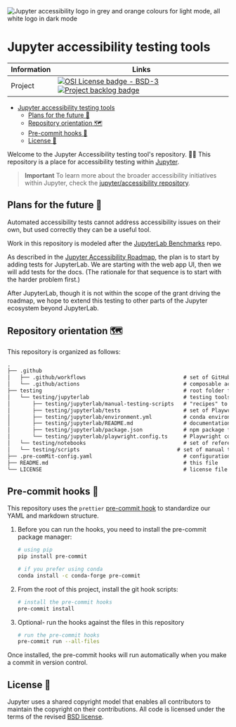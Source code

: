 <picture>
  <source media="(prefers-color-scheme: dark)" srcset="https://raw.githubusercontent.com/jupyter/accessibility/main/docs/_static/logos/JupAccessLight.svg">
  <source media="(prefers-color-scheme: light)" srcset="https://raw.githubusercontent.com/jupyter/accessibility/main/docs/_static/logos/JupAccessColor.svg">
  <img alt="Jupyter accessibility logo in grey and orange colours for light mode, all white logo in dark mode" src="https://raw.githubusercontent.com/jupyter/accessibility/main/docs/_static/logos/JupAccessColor.svg">
</picture>

# Jupyter accessibility testing tools

<!-- prettier-ignore-start -->
<!-- ignoring because prettier by default adds loads of spaces -->
Information | Links
---------|----------
 Project | [![OSI License badge - BSD-3](https://img.shields.io/badge/License-BSD%203--Clause%20📃-gray.svg?colorA=2D2A56&colorB=5936D9&style=flat.svg)](https://opensource.org/licenses/BSD-3-Clause) [![Project backlog badge](https://img.shields.io/badge/Backlog-GitHub%20Board%20🗃️-gray.svg?colorA=2D2A56&colorB=A7B2F2&style=flat.svg)](https://github.com/orgs/Quansight-Labs/projects/8/views/1)
<!-- prettier-ignore-end -->

- [Jupyter accessibility testing tools](#jupyter-accessibility-testing-tools)
  - [Plans for the future 🚀](#plans-for-the-future-)
  - [Repository orientation 🗺️](#repository-orientation-️)
  - [Pre-commit hooks 🧹](#pre-commit-hooks-)
  - [License 📖](#license-)

Welcome to the Jupyter Accessibility testing tool's repository. 👋🏽
This repository is a place for accessibility testing within [Jupyter](https://jupyter.org).

> **Important**
> To learn more about the broader accessibility initiatives within Jupyter, check the [jupyter/accessibility repository][jupyter-accesibility].

## Plans for the future 🚀

Automated accessibility tests cannot address accessibility issues on their own, but used correctly they can be a useful tool.

Work in this repository is modeled after the [JupyterLab Benchmarks](https://github.com/jupyterlab/benchmarks/) repo.

As described in the [Jupyter Accessibility Roadmap](https://github.com/jupyter/accessibility/blob/main/docs/funding/czi-grant-roadmap.md),
the plan is to start by adding tests for JupyterLab.
We are starting with the web app UI, then we will add tests for the docs.
(The rationale for that sequence is to start with the harder problem first.)

After JupyterLab, though it is not within the scope of the grant driving the roadmap,
we hope to extend this testing to other parts of the Jupyter ecosystem beyond JupyterLab.

## Repository orientation 🗺️

This repository is organized as follows:

```txt
.
├── .github
│   ├── .github/workflows                               # set of GitHub actions to run the accessibility tests based on certain type of triggers
│   └── .github/actions                                 # composable actions that perform specific tasks (not to be used on their own but as part of a GitHub actions workflow)
├── testing                                             # root folder for the testing tools
│   └── testing/jupyterlab                              # testing tools and scripts for JupyterLab
│       ├── testing/jupyterlab/manual-testing-scripts   # "recipes" to perform manual accessibility checks on JupterLab (to be used in conjunction with the automated tests)
│       ├── testing/jupyterlab/tests                    # set of Playwright automated tests
│       ├── testing/jupyterlab/environment.yml          # conda environment file to install the dependencies for the automated tests
│       ├── testing/jupyterlab/README.md                # documentation for the JupyterLab tests - start here to learn how to run the tests locally or in GitHub actions
│       ├── testing/jupyterlab/package.json             # npm package file to install the dependencies for the automated tests
│       └── testing/jupyterlab/playwright.config.ts     # Playwright configuration file
│   └── testing/notebooks                               # set of reference Jupter notebooks to be used in the automated tests
│   └── testing/scripts                               # set of manual testing scripts for JupyterLab (include relevant WCAG success criteria and step-by-step guides to audit)
├── .pre-comMit-config.yaml                             # configuration file for the pre-commit hooks
├── README.md                                           # this file
└── LICENSE                                             # license file
```

## Pre-commit hooks 🧹

This repository uses the `prettier` [pre-commit hook](https://pre-commit.com/) to standardize our YAML and markdown structure.

1. Before you can run the hooks, you need to install the pre-commit package manager:

   ```bash
   # using pip
   pip install pre-commit

   # if you prefer using conda
   conda install -c conda-forge pre-commit
   ```

2. From the root of this project, install the git hook scripts:

   ```bash
   # install the pre-commit hooks
   pre-commit install
   ```

3. Optional- run the hooks against the files in this repository

   ```bash
   # run the pre-commit hooks
   pre-commit run --all-files
   ```

Once installed, the pre-commit hooks will run automatically when you make a commit in version control.

## License 📖

Jupyter uses a shared copyright model that enables all contributors to maintain the copyright on their contributions.
All code is licensed under the terms of the revised [BSD license](https://opensource.org/licenses/BSD-3-Clause).

<!-- links -->

[jupyter-accesibility]: https://github.com/jupyter/accessibility
